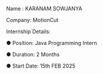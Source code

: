 Name : KARANAM SOWJANYA

Company: MotionCut

Internship Details:

● Position: Java Programming Intern

● Duration: 2 Months

● Start Date: 15th FEB 2025
